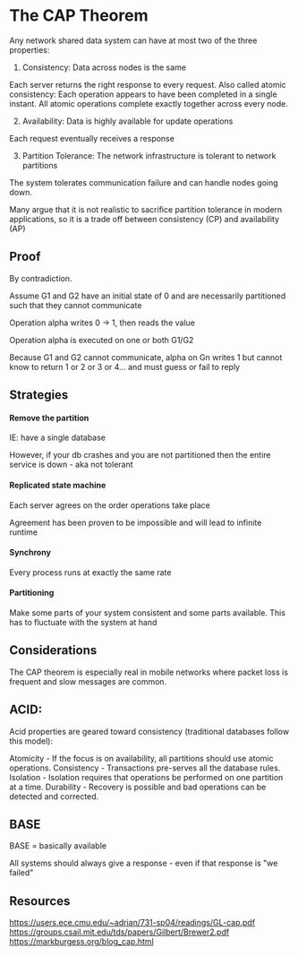# The CAP Theorem

Any network shared data system can have at most two of the three properties:

1. Consistency: Data across nodes is the same

Each server returns the right response to every request. Also called atomic
consistency: Each operation appears to have been completed in a single instant.
All atomic operations complete exactly together across every node.

2. Availability: Data is highly available for update operations

Each request eventually receives a response

3. Partition Tolerance: The network infrastructure is tolerant to network partitions

The system tolerates communication failure and can handle nodes going down.

Many argue that it is not realistic to sacrifice partition tolerance in modern
applications, so it is a trade off between consistency (CP) and availability (AP)

## Proof

By contradiction.

Assume G1 and G2 have an initial state of 0 and are necessarily partitioned such
that they cannot communicate

Operation alpha writes 0 -> 1, then reads the value

Operation alpha is executed on one or both G1/G2

Because G1 and G2 cannot communicate, alpha on Gn writes 1 but cannot know to return 1
or 2 or 3 or 4... and must guess or fail to reply

## Strategies

#### Remove the partition

IE: have a single database

However, if your db crashes and you are not partitioned then the entire service
is down - aka not tolerant

#### Replicated state machine

Each server agrees on the order operations take place

Agreement has been proven to be impossible and will lead to infinite runtime

#### Synchrony

Every process runs at exactly the same rate

#### Partitioning

Make some parts of your system consistent and some parts available. This has to
fluctuate with the system at hand

## Considerations

The CAP theorem is especially real in mobile networks where packet loss is
frequent and slow messages are common.

## ACID:

Acid properties are geared toward consistency (traditional databases follow this
model):

Atomicity - If the focus is on availability, all partitions should use atomic operations.
Consistency - Transactions pre-serves all the database rules.
Isolation - Isolation requires that operations be performed on one partition at a time.
Durability - Recovery is possible and bad operations can be detected and corrected.

## BASE

BASE = basically available

All systems should always give a response - even if that response is "we failed"

## Resources

https://users.ece.cmu.edu/~adrian/731-sp04/readings/GL-cap.pdf
https://groups.csail.mit.edu/tds/papers/Gilbert/Brewer2.pdf
https://markburgess.org/blog_cap.html
